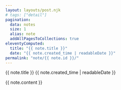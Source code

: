 ```yaml
---
layout: layouts/post.njk
# tags: ["detail"]
pagination:
  data: notes
  size: 1  
  alias: note
  addAllPagesToCollections: true
eleventyComputed:
  title: "{{ note.title }}"
  date: "{{ note.created_time | readableDate }}"
permalink: "note/{{ note.id }}/"
---
```


{{ note.title }} {{ note.created_time | readableDate }}

{{ note.content }}
